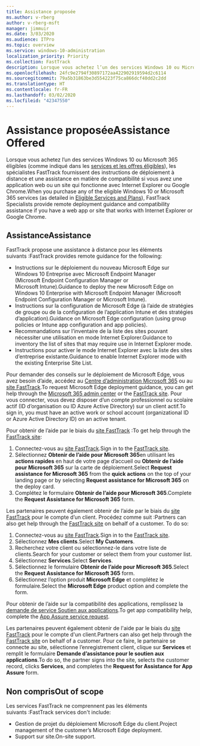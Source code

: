 ```yaml
---
title: Assistance proposée
ms.author: v-rberg
author: v-rberg-msft
manager: jimmuir
ms.date: 3/03/2020
ms.audience: ITPro
ms.topic: overview
ms.service: windows-10-administration
localization_priority: Priority
ms.collection: FastTrack
description: Lorsque vous achetez l’un des services Windows 10 ou Microsoft 365 (comme indiqué dans les services et les offres éligibles), les spécialistes FastTrack fournissent des instructions de déploiement à distance et une assistance en matière de compatibilité si vous avez une application web ou un site qui fonctionne avec Internet Explorer ou Google Chrome.
ms.openlocfilehash: 24fc9e2794f30897172aa422902919594d2c6114
ms.sourcegitcommit: 79a5b31863be3d554223f75ca866dcf40dd2c2dd
ms.translationtype: HT
ms.contentlocale: fr-FR
ms.lasthandoff: 03/02/2020
ms.locfileid: "42347550"
---
```

# <a name="assistance-offered"></a><span data-ttu-id="fbfb6-103">Assistance proposée</span><span class="sxs-lookup"><span data-stu-id="fbfb6-103">Assistance Offered</span></span>

<span data-ttu-id="fbfb6-104">Lorsque vous achetez l’un des services Windows 10 ou Microsoft 365 éligibles (comme indiqué dans les [services et les offres éligibles](M365-eligible-services-and-plans.md)), les spécialistes FastTrack fournissent des instructions de déploiement à distance et une assistance en matière de compatibilité si vous avez une application web ou un site qui fonctionne avec Internet Explorer ou Google Chrome.</span><span class="sxs-lookup"><span data-stu-id="fbfb6-104">When you purchase any of the eligible Windows 10 or Microsoft 365 services (as detailed in [Eligible Services and Plans](M365-eligible-services-and-plans.md)), FastTrack Specialists provide remote deployment guidance and compatibility assistance if you have a web app or site that works with Internet Explorer or Google Chrome.</span></span> 

## <a name="assistance"></a><span data-ttu-id="fbfb6-105">Assistance</span><span class="sxs-lookup"><span data-stu-id="fbfb6-105">Assistance</span></span>

<span data-ttu-id="fbfb6-106">FastTrack propose une assistance à distance pour les éléments suivants :</span><span class="sxs-lookup"><span data-stu-id="fbfb6-106">FastTrack provides remote guidance for the following:</span></span>
- <span data-ttu-id="fbfb6-107">Instructions sur le déploiement du nouveau Microsoft Edge sur Windows 10 Entreprise avec Microsoft Endpoint Manager (Microsoft Endpoint Configuration Manager or Microsoft Intune).</span><span class="sxs-lookup"><span data-stu-id="fbfb6-107">Guidance to deploy the new Microsoft Edge on Windows 10 Enterprise with Microsoft Endpoint Manager (Microsoft Endpoint Configuration Manager or Microsoft Intune).</span></span>
- <span data-ttu-id="fbfb6-108">Instructions sur la configuration de Microsoft Edge (à l’aide de stratégies de groupe ou de la configuration de l’application Intune et des stratégies d’application).</span><span class="sxs-lookup"><span data-stu-id="fbfb6-108">Guidance on Microsoft Edge configuration (using group policies or Intune app configuration and app policies).</span></span>
- <span data-ttu-id="fbfb6-109">Recommandations sur l’inventaire de la liste des sites pouvant nécessiter une utilisation en mode Internet Explorer.</span><span class="sxs-lookup"><span data-stu-id="fbfb6-109">Guidance to inventory the list of sites that may require use in Internet Explorer mode.</span></span>
- <span data-ttu-id="fbfb6-110">Instructions pour activer le mode Internet Explorer avec la liste des sites d’entreprise existante.</span><span class="sxs-lookup"><span data-stu-id="fbfb6-110">Guidance to enable Internet Explorer mode with the existing Enterprise Site List.</span></span>

<span data-ttu-id="fbfb6-111">Pour demander des conseils sur le déploiement de Microsoft Edge, vous avez besoin d’aide, accédez au [Centre d’administration Microsoft 365](https://go.microsoft.com/fwlink/?linkid=2032704) ou au [site FastTrack](https://go.microsoft.com/fwlink/?linkid=780698).</span><span class="sxs-lookup"><span data-stu-id="fbfb6-111">To request Microsoft Edge deployment guidance, you can get help through the [Microsoft 365 admin center](https://go.microsoft.com/fwlink/?linkid=2032704) or the [FastTrack site](https://go.microsoft.com/fwlink/?linkid=780698).</span></span> <span data-ttu-id="fbfb6-112">Pour vous connecter, vous devez disposer d’un compte professionnel ou scolaire actif (ID d’organisation ou ID Azure Active Directory) sur un client actif.</span><span class="sxs-lookup"><span data-stu-id="fbfb6-112">To sign in, you must have an active work or school account (organizational ID or Azure Active Directory ID) on an active tenant.</span></span> 

<span data-ttu-id="fbfb6-113">Pour obtenir de l’aide par le biais du [site FastTrack](https://go.microsoft.com/fwlink/?linkid=780698) :</span><span class="sxs-lookup"><span data-stu-id="fbfb6-113">To get help through the [FastTrack site](https://go.microsoft.com/fwlink/?linkid=780698):</span></span> 
1.  <span data-ttu-id="fbfb6-114">Connectez-vous au [site FastTrack](https://go.microsoft.com/fwlink/?linkid=780698).</span><span class="sxs-lookup"><span data-stu-id="fbfb6-114">Sign in to the [FastTrack site](https://go.microsoft.com/fwlink/?linkid=780698).</span></span> 
2.  <span data-ttu-id="fbfb6-115">Sélectionnez **Obtenir de l’aide pour Microsoft 365**en utilisant les **actions rapides** en haut de votre page d’accueil ou **Obtenir de l’aide pour Microsoft 365** sur la carte de déploiement.</span><span class="sxs-lookup"><span data-stu-id="fbfb6-115">Select **Request assistance for Microsoft 365** from the **quick actions** on the top of your landing page or by selecting **Request assistance for Microsoft 365** on the deploy card.</span></span>
3.  <span data-ttu-id="fbfb6-116">Complétez le formulaire **Obtenir de l’aide pour Microsoft 365**.</span><span class="sxs-lookup"><span data-stu-id="fbfb6-116">Complete the **Request Assistance for Microsoft 365** form.</span></span>
  
<span data-ttu-id="fbfb6-p102">Les partenaires peuvent également obtenir de l’aide par le biais du [site FastTrack](https://go.microsoft.com/fwlink/?linkid=780698) pour le compte d’un client. Procédez comme suit :</span><span class="sxs-lookup"><span data-stu-id="fbfb6-p102">Partners can also get help through the [FastTrack site](https://go.microsoft.com/fwlink/?linkid=780698) on behalf of a customer. To do so:</span></span>
1.  <span data-ttu-id="fbfb6-119">Connectez-vous au [site FastTrack](https://go.microsoft.com/fwlink/?linkid=780698).</span><span class="sxs-lookup"><span data-stu-id="fbfb6-119">Sign in to the [FastTrack site](https://go.microsoft.com/fwlink/?linkid=780698).</span></span> 
2.  <span data-ttu-id="fbfb6-120">Sélectionnez **Mes clients**.</span><span class="sxs-lookup"><span data-stu-id="fbfb6-120">Select **My Customers**.</span></span>
3.  <span data-ttu-id="fbfb6-121">Recherchez votre client ou sélectionnez-le dans votre liste de clients.</span><span class="sxs-lookup"><span data-stu-id="fbfb6-121">Search for your customer or select them from your customer list.</span></span>
4.  <span data-ttu-id="fbfb6-122">Sélectionnez **Services**.</span><span class="sxs-lookup"><span data-stu-id="fbfb6-122">Select **Services**.</span></span>
5.  <span data-ttu-id="fbfb6-123">Sélectionnez le formulaire **Obtenir de l’aide pour Microsoft 365**.</span><span class="sxs-lookup"><span data-stu-id="fbfb6-123">Select the **Request Assistance for Microsoft 365** form.</span></span>
6.  <span data-ttu-id="fbfb6-124">Sélectionnez l’option produit **Microsoft Edge** et complétez le formulaire.</span><span class="sxs-lookup"><span data-stu-id="fbfb6-124">Select the **Microsoft Edge** product option and complete the form.</span></span>
 
<span data-ttu-id="fbfb6-125">Pour obtenir de l’aide sur la compatibilité des applications, remplissez la [demande de service Soutien aux applications](https://go.microsoft.com/fwlink/?linkid=2022721).</span><span class="sxs-lookup"><span data-stu-id="fbfb6-125">To get app compatibility help, complete the [App Assure service request](https://go.microsoft.com/fwlink/?linkid=2022721).</span></span>

<span data-ttu-id="fbfb6-126">Les partenaires peuvent également obtenir de l'aide par le biais du [site FastTrack](https://go.microsoft.com/fwlink/?linkid=780698) pour le compte d'un client.</span><span class="sxs-lookup"><span data-stu-id="fbfb6-126">Partners can also get help through the [FastTrack site](https://go.microsoft.com/fwlink/?linkid=780698) on behalf of a customer.</span></span> <span data-ttu-id="fbfb6-127">Pour ce faire, le partenaire se connecte au site, sélectionne l’enregistrement client, clique sur **Services** et remplit le formulaire **Demande d’assistance pour le soutien aux applications**.</span><span class="sxs-lookup"><span data-stu-id="fbfb6-127">To do so, the partner signs into the site, selects the customer record, clicks **Services**, and completes the **Request for Assistance for App Assure** form.</span></span>

## <a name="out-of-scope"></a><span data-ttu-id="fbfb6-128">Non compris</span><span class="sxs-lookup"><span data-stu-id="fbfb6-128">Out of scope</span></span>

<span data-ttu-id="fbfb6-129">Les services FastTrack ne comprennent pas les éléments suivants :</span><span class="sxs-lookup"><span data-stu-id="fbfb6-129">FastTrack services don't include:</span></span>
- <span data-ttu-id="fbfb6-130">Gestion de projet du déploiement Microsoft Edge du client.</span><span class="sxs-lookup"><span data-stu-id="fbfb6-130">Project management of the customer’s Microsoft Edge deployment.</span></span>
- <span data-ttu-id="fbfb6-131">Support sur site.</span><span class="sxs-lookup"><span data-stu-id="fbfb6-131">On-site support.</span></span>